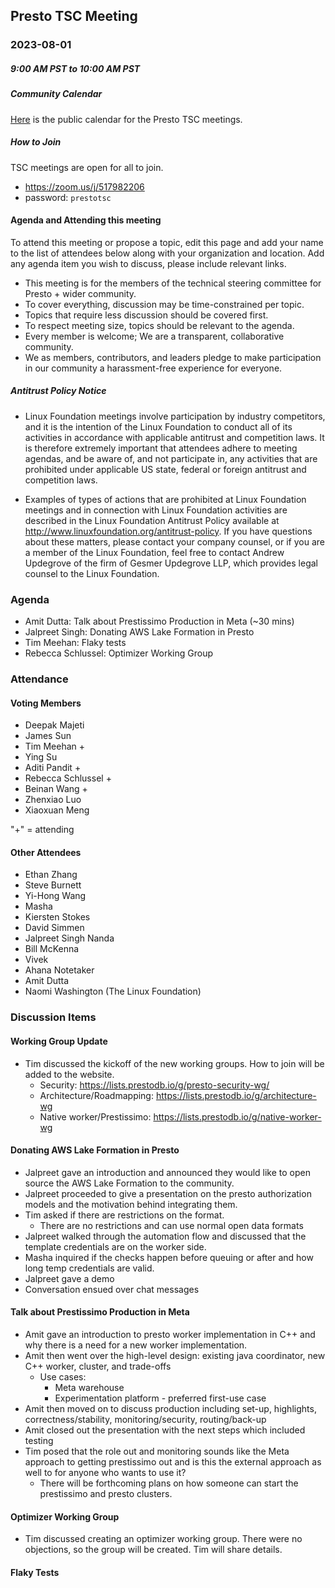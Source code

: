 ## Presto TSC Meeting

### 2023-08-01
##### 9:00 AM PST to 10:00 AM PST

##### Community Calendar

[Here](https://calendar.google.com/calendar/embed?src=linuxfoundation.org_vrjlva5b0u73ps75fvnv5sasi4%40group.calendar.google.com&ctz=America%2FChicago) is the public calendar for the Presto TSC meetings.

##### How to Join

TSC meetings are open for all to join.

* https://zoom.us/j/517982206
* password: `prestotsc`

#### Agenda and Attending this meeting

To attend this meeting or propose a topic, edit this page and add your name to the list of attendees below along with your organization and location. Add any agenda item you wish to discuss, please include relevant links.

* This meeting is for the members of the technical steering committee for Presto + wider community.
* To cover everything, discussion may be time-constrained per topic.
* Topics that require less discussion should be covered first.
* To respect meeting size, topics should be relevant to the agenda.
* Every member is welcome; We are a transparent, collaborative community.
* We as members, contributors, and leaders pledge to make participation in our community a harassment-free experience for everyone.

##### Antitrust Policy Notice

* Linux Foundation meetings involve participation by industry competitors, and it is the intention of the Linux Foundation to conduct all of its activities in accordance with applicable antitrust and competition laws. It is therefore extremely important that attendees adhere to meeting agendas, and be aware of, and not participate in, any activities that are prohibited under applicable US state, federal or foreign antitrust and competition laws.

* Examples of types of actions that are prohibited at Linux Foundation meetings and in connection with Linux Foundation activities are described in the Linux Foundation Antitrust Policy available at http://www.linuxfoundation.org/antitrust-policy. If you have questions about these matters, please contact your company counsel, or if you are a member of the Linux Foundation, feel free to contact Andrew Updegrove of the firm of Gesmer Updegrove LLP, which provides legal counsel to the Linux Foundation.

### Agenda

* Amit Dutta: Talk about Prestissimo Production in Meta (~30 mins)
* Jalpreet Singh: Donating AWS Lake Formation in Presto
* Tim Meehan: Flaky tests
* Rebecca Schlussel: Optimizer Working Group

### Attendance

#### Voting Members

* Deepak Majeti
* James Sun
* Tim Meehan +
* Ying Su
* Aditi Pandit +
* Rebecca Schlussel +
* Beinan Wang +
* Zhenxiao Luo
* Xiaoxuan Meng

"+" = attending


#### Other Attendees

* Ethan Zhang
* Steve Burnett
* Yi-Hong Wang
* Masha
* Kiersten Stokes
* David Simmen
* Jalpreet Singh	Nanda
* Bill McKenna
* Vivek
* Ahana Notetaker
* Amit Dutta
* Naomi Washington (The Linux Foundation)

### Discussion Items

#### Working Group Update

* Tim discussed the kickoff of the new working groups. How to join will be added to the website.
    * Security: https://lists.prestodb.io/g/presto-security-wg/
    * Architecture/Roadmapping: https://lists.prestodb.io/g/architecture-wg
    * Native worker/Prestissimo: https://lists.prestodb.io/g/native-worker-wg
 
#### Donating AWS Lake Formation in Presto

* Jalpreet gave an introduction and announced they would like to open source the AWS Lake Formation to the community.
* Jalpreet proceeded to give a presentation on the presto authorization models and the motivation behind integrating them.
* Tim asked if there are restrictions on the format.
    * There are no restrictions and can use normal open data formats
* Jalpreet walked through the automation flow and discussed that the template credentials are on the worker side.
* Masha inquired if the checks happen before queuing or after and how long temp credentials are valid.
* Jalpreet gave a demo
* Conversation ensued over chat messages

#### Talk about Prestissimo Production in Meta
* Amit gave an introduction to presto worker implementation in C++ and why there is a need for a new worker implementation.
* Amit then went over the high-level design: existing java coordinator, new C++ worker, cluster, and trade-offs
    * Use cases:
        * Meta warehouse
        * Experimentation platform - preferred first-use case
* Amit then moved on to discuss production including set-up, highlights, correctness/stability, monitoring/security, routing/back-up
* Amit closed out the presentation with the next steps which included testing
* Tim posed that the role out and monitoring sounds like the Meta approach to getting prestissimo out and is this the external approach as well to for anyone who wants to use it?
    * There will be forthcoming plans on how someone can start the prestissimo and presto clusters.

#### Optimizer Working Group
* Tim discussed creating an optimizer working group. There were no objections, so the group will be created. Tim will share details.

#### Flaky Tests







